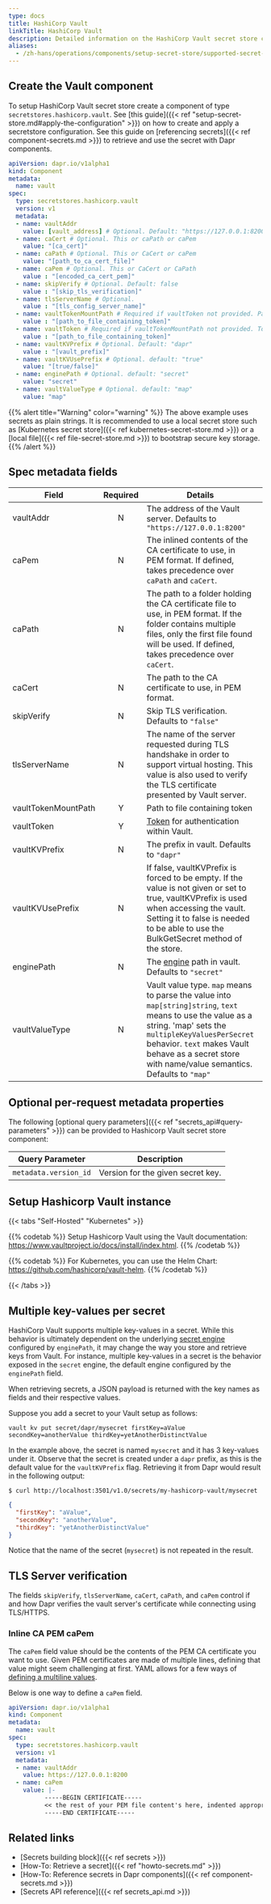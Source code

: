 ```yaml
---
type: docs
title: HashiCorp Vault
linkTitle: HashiCorp Vault
description: Detailed information on the HashiCorp Vault secret store component
aliases:
  - /zh-hans/operations/components/setup-secret-store/supported-secret-stores/hashicorp-vault/
---
```


## Create the Vault component

To setup HashiCorp Vault secret store create a component of type `secretstores.hashicorp.vault`. See [this guide]({{< ref "setup-secret-store.md#apply-the-configuration" >}}) on how to create and apply a secretstore configuration. See this guide on [referencing secrets]({{< ref component-secrets.md >}}) to retrieve and use the secret with Dapr components.

```yaml
apiVersion: dapr.io/v1alpha1
kind: Component
metadata:
  name: vault
spec:
  type: secretstores.hashicorp.vault
  version: v1
  metadata:
  - name: vaultAddr
    value: [vault_address] # Optional. Default: "https://127.0.0.1:8200"
  - name: caCert # Optional. This or caPath or caPem
    value: "[ca_cert]"
  - name: caPath # Optional. This or CaCert or caPem
    value: "[path_to_ca_cert_file]"
  - name: caPem # Optional. This or CaCert or CaPath
    value : "[encoded_ca_cert_pem]"
  - name: skipVerify # Optional. Default: false
    value : "[skip_tls_verification]"
  - name: tlsServerName # Optional.
    value : "[tls_config_server_name]"
  - name: vaultTokenMountPath # Required if vaultToken not provided. Path to token file.
    value : "[path_to_file_containing_token]"
  - name: vaultToken # Required if vaultTokenMountPath not provided. Token value.
    value : "[path_to_file_containing_token]"
  - name: vaultKVPrefix # Optional. Default: "dapr"
    value : "[vault_prefix]"
  - name: vaultKVUsePrefix # Optional. default: "true"
    value: "[true/false]"
  - name: enginePath # Optional. default: "secret"
    value: "secret"
  - name: vaultValueType # Optional. default: "map"
    value: "map"
```

{{% alert title="Warning" color="warning" %}}
The above example uses secrets as plain strings. It is recommended to use a local secret store such as [Kubernetes secret store]({{< ref kubernetes-secret-store.md >}}) or a [local file]({{< ref file-secret-store.md >}}) to bootstrap secure key storage.
{{% /alert %}}

## Spec metadata fields

| Field               | Required | Details                                                                                                                                                                                                                                                                                                                                 | Example                           |
| ------------------- | :------: | --------------------------------------------------------------------------------------------------------------------------------------------------------------------------------------------------------------------------------------------------------------------------------------------------------------------------------------- | --------------------------------- |
| vaultAddr           |     N    | The address of the Vault server. Defaults to `"https://127.0.0.1:8200"`                                                                                                                                                                                                                                                 | `"https://127.0.0.1:8200"`        |
| caPem               |     N    | The inlined contents of the CA certificate to use, in PEM format. If defined, takes precedence over `caPath` and `caCert`.                                                                                                                                                                              | See below                         |
| caPath              |     N    | The path to a folder holding the CA certificate file to use, in PEM format. If the folder contains multiple files, only the first file found will be used. If defined, takes precedence over `caCert`.                                                                                  | `"path/to/cacert/holding/folder"` |
| caCert              |     N    | The path to the CA certificate to use, in PEM format.                                                                                                                                                                                                                                                                   | `""path/to/cacert.pem"`           |
| skipVerify          |     N    | Skip TLS verification. Defaults to `"false"`                                                                                                                                                                                                                                                                            | `"true"`, `"false"`               |
| tlsServerName       |     N    | The name of the server requested during TLS handshake in order to support virtual hosting. This value is also used to verify the TLS certificate presented by Vault server.                                                                                                                             | `"tls-server"`                    |
| vaultTokenMountPath |     Y    | Path to file containing token                                                                                                                                                                                                                                                                                                           | `"path/to/file"`                  |
| vaultToken          |     Y    | [Token](https://learn.hashicorp.com/tutorials/vault/tokens) for authentication within Vault.                                                                                                                                                                                                                            | `"tokenValue"`                    |
| vaultKVPrefix       |     N    | The prefix in vault. Defaults to `"dapr"`                                                                                                                                                                                                                                                                               | `"dapr"`, `"myprefix"`            |
| vaultKVUsePrefix    |     N    | If false, vaultKVPrefix is forced to be empty. If the value is not given or set to true, vaultKVPrefix is used when accessing the vault. Setting it to false is needed to be able to use the BulkGetSecret method of the store.                                                         | `"true"`, `"false"`               |
| enginePath          |     N    | The [engine](https://www.vaultproject.io/api-docs/secret/kv/kv-v2) path in vault. Defaults to `"secret"`                                                                                                                                                                                                                | `"kv"`, `"any"`                   |
| vaultValueType      |     N    | Vault value type. `map` means to parse the value into `map[string]string`, `text` means to use the value as a string. 'map' sets the `multipleKeyValuesPerSecret` behavior. `text` makes Vault behave as a secret store with name/value semantics.  Defaults to `"map"` | `"map"`, `"text"`                 |

## Optional per-request metadata properties

The following [optional query parameters]({{< ref "secrets_api#query-parameters" >}}) can be provided to Hashicorp Vault secret store component:

| Query Parameter       | Description                                       |
| --------------------- | ------------------------------------------------- |
| `metadata.version_id` | Version for the given secret key. |

## Setup Hashicorp Vault instance

{{< tabs "Self-Hosted" "Kubernetes" >}}

{{% codetab %}}
Setup Hashicorp Vault using the Vault documentation: https://www.vaultproject.io/docs/install/index.html.
{{% /codetab %}}

{{% codetab %}}
For Kubernetes, you can use the Helm Chart: https://github.com/hashicorp/vault-helm.
{{% /codetab %}}

{{< /tabs >}}

## Multiple key-values per secret

HashiCorp Vault supports multiple key-values in a secret. While this behavior is ultimately dependent on the underlying [secret engine](https://www.vaultproject.io/docs/secrets#secrets-engines) configured by `enginePath`, it may change the way you store and retrieve keys from Vault. For instance, multiple key-values in a secret is the behavior exposed in the `secret` engine, the default engine configured by the `enginePath` field.

When retrieving secrets, a JSON payload is returned with the key names as fields and their respective values.

Suppose you add a secret to your Vault setup as follows:

```shell
vault kv put secret/dapr/mysecret firstKey=aValue secondKey=anotherValue thirdKey=yetAnotherDistinctValue
```

In the example above, the secret is named `mysecret` and it has 3 key-values under it.
Observe that the secret is created under a `dapr` prefix, as this is the default value for the `vaultKVPrefix` flag.
Retrieving it from Dapr would result in the following output:

```shell
$ curl http://localhost:3501/v1.0/secrets/my-hashicorp-vault/mysecret
```

```json
{
  "firstKey": "aValue",
  "secondKey": "anotherValue",
  "thirdKey": "yetAnotherDistinctValue"
}
```

Notice that the name of the secret (`mysecret`) is not repeated in the result.

## TLS Server verification

The fields `skipVerify`, `tlsServerName`, `caCert`, `caPath`, and `caPem` control if and how Dapr verifies the vault server's certificate while connecting using TLS/HTTPS.

### Inline CA PEM caPem

The `caPem` field value should be the contents of the PEM CA certificate you want to use. Given PEM certificates are made of multiple lines, defining that value might seem challenging at first. YAML allows for a few ways of [defining a multiline values](https://yaml-multiline.info/).

Below is one way to define a `caPem` field.

```yaml
apiVersion: dapr.io/v1alpha1
kind: Component
metadata:
  name: vault
spec:
  type: secretstores.hashicorp.vault
  version: v1
  metadata:
  - name: vaultAddr
    value: https://127.0.0.1:8200
  - name: caPem
    value: |-
          -----BEGIN CERTIFICATE-----
          << the rest of your PEM file content's here, indented appropriately. >>
          -----END CERTIFICATE-----
```

## Related links

- [Secrets building block]({{< ref secrets >}})
- [How-To: Retrieve a secret]({{< ref "howto-secrets.md" >}})
- [How-To: Reference secrets in Dapr components]({{< ref component-secrets.md >}})
- [Secrets API reference]({{< ref secrets_api.md >}})
